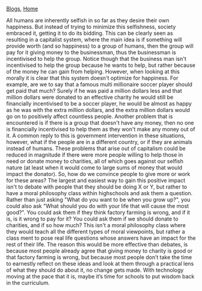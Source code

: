 [Blogs](https://hudsonnock.github.io/Blog), [Home](https://hudsonnock.github.io/)

All humans are inherently selfish in so far as they desire their own happiness. But instead of trying to minimize this selfishness, society embraced it, getting it to do its bidding. This can be clearly seen as resulting in a capitalist system, where the main idea is if something will provide worth (and so happiness) to a group of humans, then the group will pay for it giving money to the businessman, thus the businessman is incentivised to help the group. Notice though that the business man isn't incentivised to help the group because he wants to help, but rather because of the money he can gain from helping. However, when looking at this morally it is clear that this system doesn't optimize for happiness. For example, are we to say that a famous multi millionaire soccer player should get paid that much? Surely if he was paid a million dollars less and that million dollars were donated to an effective charity he would still be financially incentivised to be a soccer player, he would be almost as happy as he was with the extra million dollars, and the extra million dollars would go on to positively affect countless people. Another problem that is encountered is if there is a group that doesn't have any money, then no one is financially incentivised to help them as they won't make any money out of it. A common reply to this is government intervention in these situations, however, what if the people are in a different country, or if they are animals instead of humans. These problems that arise out of capitalism could be reduced in magnitude if there were more people willing to help those in need or donate money to charities, all of which goes against our selfish nature (at least when it would come to large sums of money that would impact the donator). So, how do we convince people to give more or work for these areas? The largest and easiest way to gain this positive impact isn't to debate with people that they should be doing X or Y, but rather to have a moral philosophy class within highschools and ask them a question. Rather than just asking "What do you want to be when you grow up?", you could also ask "What should you do with your life that will cause the most good?". You could ask them if they think factory farming is wrong, and if it is, is it wrong to pay for it? You could ask them if we should donate to charities, and if so how much? This isn't a moral philosophy class where they would teach all the different types of moral viewpoints, but rather a class ment to pose real life questions whose answers have an impact for the rest of their life. The reason this would be more effective than debates, is because most people already agree that giving money to charity is good or that factory farming is wrong, but because most people don’t take the time to earnestly reflect on these ideas and look at them through a practical lens of what they should do about it, no change gets made. With technology moving at the pace that it is, maybe it’s time for schools to put wisdom back in the curriculum.
